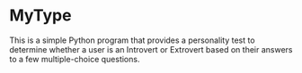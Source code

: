 # MyType
This is a simple Python program that provides a personality test to determine whether a user is an Introvert or Extrovert based on their answers to a few multiple-choice questions.
